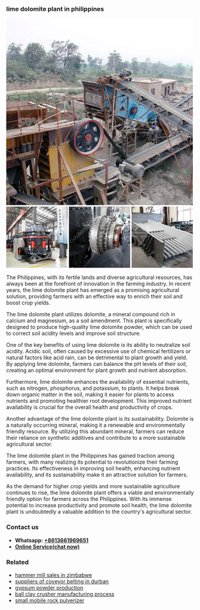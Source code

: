 <h3>lime dolomite plant in philippines</h3><img src='1708497992.jpg' alt=''><p>The Philippines, with its fertile lands and diverse agricultural resources, has always been at the forefront of innovation in the farming industry. In recent years, the lime dolomite plant has emerged as a promising agricultural solution, providing farmers with an effective way to enrich their soil and boost crop yields.</p><p>The lime dolomite plant utilizes dolomite, a mineral compound rich in calcium and magnesium, as a soil amendment. This plant is specifically designed to produce high-quality lime dolomite powder, which can be used to correct soil acidity levels and improve soil structure.</p><p>One of the key benefits of using lime dolomite is its ability to neutralize soil acidity. Acidic soil, often caused by excessive use of chemical fertilizers or natural factors like acid rain, can be detrimental to plant growth and yield. By applying lime dolomite, farmers can balance the pH levels of their soil, creating an optimal environment for plant growth and nutrient absorption.</p><p>Furthermore, lime dolomite enhances the availability of essential nutrients, such as nitrogen, phosphorus, and potassium, to plants. It helps break down organic matter in the soil, making it easier for plants to access nutrients and promoting healthier root development. This improved nutrient availability is crucial for the overall health and productivity of crops.</p><p>Another advantage of the lime dolomite plant is its sustainability. Dolomite is a naturally occurring mineral, making it a renewable and environmentally friendly resource. By utilizing this abundant mineral, farmers can reduce their reliance on synthetic additives and contribute to a more sustainable agricultural sector.</p><p>The lime dolomite plant in the Philippines has gained traction among farmers, with many realizing its potential to revolutionize their farming practices. Its effectiveness in improving soil health, enhancing nutrient availability, and its sustainability make it an attractive solution for farmers.</p><p>As the demand for higher crop yields and more sustainable agriculture continues to rise, the lime dolomite plant offers a viable and environmentally friendly option for farmers across the Philippines. With its immense potential to increase productivity and promote soil health, the lime dolomite plant is undoubtedly a valuable addition to the country's agricultural sector.</p><h3>Contact us</h3><ul><li><strong>Whatsapp:&nbsp;<a href="https://wa.me/8613661969651">+8613661969651</a></strong></li><li><a href="https://swt.shibang-china.com/?git&amp;zhl&amp;lime dolomite plant in philippines"><strong>Online Service(chat now)</strong></a></li></ul><h3>Related</h3><ul><li><a href='hammer mill sales in zimbabwe.md'>hammer mill sales in zimbabwe</a></li><li><a href='suppliers of coveyor belting in durban.md'>suppliers of coveyor belting in durban</a></li><li><a href='gypsum powder production.md'>gypsum powder production</a></li><li><a href='ball clay crusher manufacturing process.md'>ball clay crusher manufacturing process</a></li><li><a href='small mobile rock pulverizer.md'>small mobile rock pulverizer</a></li></ul>